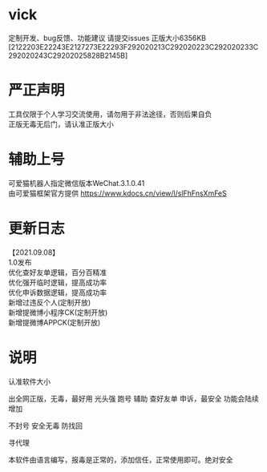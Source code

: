 # vick
定制开发、bug反馈、功能建议 请提交issues
正版大小6356KB\
[2122203E22243E2127273E22293F292020213C292020223C292020233C292020243C29202025828B2145B]

# 严正声明
工具仅限于个人学习交流使用，请勿用于非法途径，否则后果自负\
正版无毒无后门，请认准正版大小

# 辅助上号
可爱猫机器人指定微信版本WeChat.3.1.0.41\
由可爱猫框架官方提供 https://www.kdocs.cn/view/l/slFhFnsXmFeS

# 更新日志
【2021.09.08】\
1.0发布\
优化查好友单逻辑，百分百精准\
优化强开临时逻辑，提高成功率\
优化申诉数据逻辑，提高成功率\
新增过违反个人(定制开放)\
新增提微博小程序CK(定制开放)\
新增提微博APPCK(定制开放)

# 说明
认准软件大小

出全网正版，无毒，最好用 光头强 跑号 辅助  查好友单 申诉，最安全 功能会陆续增加

不封号 安全无毒 防找回

寻代理

本软件由语言编写，报毒是正常的，添加信任，正常使用即可。绝对安全


